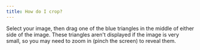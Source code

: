 ```yaml
---
title: How do I crop?
---
```


Select your image, then drag one of the blue triangles in the middle of either side of the image. These triangles aren't displayed if the image is very small, so you may need to zoom in (pinch the screen) to reveal them.